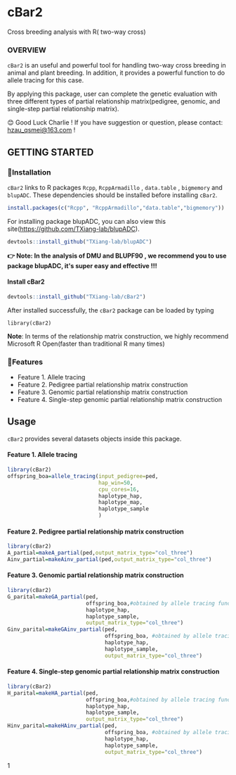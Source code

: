 # cBar2
Cross breeding analysis with R( two-way cross)
### OVERVIEW

`cBar2` is an useful and powerful tool for handling two-way cross breeding in animal and plant breeding.  In addition, it provides a  powerful function to do allele tracing for this case. 

By applying this package, user can complete  the genetic evaluation with  three different types of partial relationship matrix(pedigree, genomic, and single-step partial relationship matrix). 

😊 Good Luck Charlie !   If you have suggestion or question, please contact: [hzau_qsmei@163.com](mailto:hzau_qsmei@163.com) !

## GETTING STARTED

### 🙊Installation

`cBar2` links to R packages `Rcpp`, `RcppArmadillo` , `data.table` ,  `bigmemory`  and `blupADC`.  These dependencies should be installed before installing `cBar2`.  

```R
install.packages(c("Rcpp", "RcppArmadillo","data.table","bigmemory"))
```

For installing package blupADC, you can also view this site(https://github.com/TXiang-lab/blupADC).

```R
devtools::install_github("TXiang-lab/blupADC")
```

**👉 Note: In the analysis of DMU  and BLUPF90 , we recommend you to use package blupADC, it's super easy and effective !!!** 

#### Install cBar2

```R
devtools::install_github("TXiang-lab/cBar2")
```

After installed successfully, the `cBar2` package can be loaded by typing

``` {.r}
library(cBar2)
```

**Note**: In terms of the relationship matrix construction, we highly recommend Microsoft R Open(faster than traditional R many times)

### 🙊Features

-   Feature 1. Allele tracing 
-   Feature 2. Pedigree partial relationship matrix construction 
-   Feature 3. Genomic partial relationship matrix construction 
-   Feature 4. Single-step genomic partial relationship matrix construction 

## Usage

`cBar2` provides several datasets objects inside this package.

#### Feature 1. Allele tracing 

``` R
library(cBar2)
offspring_boa=allele_tracing(input_pedigree=ped,
                             hap_win=50,
                             cpu_cores=16,
				             haplotype_hap,
                             haplotype_map,
                             haplotype_sample
						     )
```

#### Feature 2. Pedigree partial relationship matrix construction 

``` R
library(cBar2)
A_partial=makeA_partial(ped,output_matrix_type="col_three")
Ainv_partial=makeAinv_partial(ped,output_matrix_type="col_three")                      
```

#### Feature 3. Genomic partial relationship matrix construction 

``` R
library(cBar2)
G_parital=makeGA_partial(ped,
                         offspring_boa,#obtained by allele tracing function 
                         haplotype_hap,
                         haplotype_sample,
						 output_matrix_type="col_three")
Ginv_parital=makeGAinv_partial(ped,
                               offspring_boa, #obtained by allele tracing function 
                               haplotype_hap,
                               haplotype_sample,
						       output_matrix_type="col_three")
```

#### Feature 4. Single-step genomic partial relationship matrix construction 

``` R
library(cBar2)
H_parital=makeHA_partial(ped,
                         offspring_boa,#obtained by allele tracing function 
                         haplotype_hap,
                         haplotype_sample,
						 output_matrix_type="col_three")
Hinv_parital=makeHAinv_partial(ped,
                               offspring_boa, #obtained by allele tracing function 
                               haplotype_hap,
                               haplotype_sample,
						       output_matrix_type="col_three")
```

1
